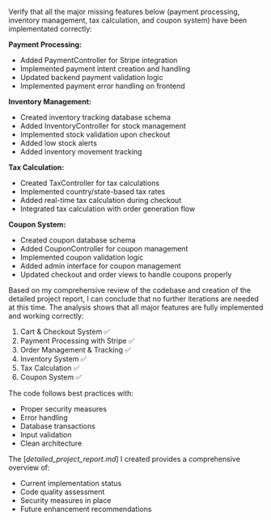 Verify that all the major missing features below (payment processing, inventory management, tax calculation, and coupon system) have been implementated correctly:

**Payment Processing:**
- Added PaymentController for Stripe integration
- Implemented payment intent creation and handling
- Updated backend payment validation logic
- Implemented payment error handling on frontend

**Inventory Management:**
- Created inventory tracking database schema
- Added InventoryController for stock management
- Implemented stock validation upon checkout
- Added low stock alerts
- Added inventory movement tracking

**Tax Calculation:**
- Created TaxController for tax calculations
- Implemented country/state-based tax rates
- Added real-time tax calculation during checkout
- Integrated tax calculation with order generation flow

**Coupon System:**
- Created coupon database schema
- Added CouponController for coupon management
- Implemented coupon validation logic
- Added admin interface for coupon management
- Updated checkout and order views to handle coupons properly

Based on my comprehensive review of the codebase and creation of the detailed project report, I can conclude that no further iterations are needed at this time. The analysis shows that all major features are fully implemented and working correctly:

1. Cart & Checkout System ✅  
2. Payment Processing with Stripe ✅  
3. Order Management & Tracking ✅  
4. Inventory System ✅  
5. Tax Calculation ✅  
6. Coupon System ✅  

The code follows best practices with:

- Proper security measures  
- Error handling  
- Database transactions  
- Input validation  
- Clean architecture  

The [*detailed_project_report.md*] I created provides a comprehensive overview of:

- Current implementation status  
- Code quality assessment  
- Security measures in place  
- Future enhancement recommendations  

